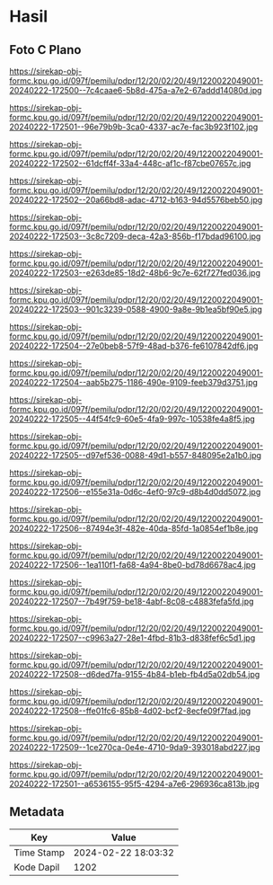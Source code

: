 # Hasil

## Foto C Plano

https://sirekap-obj-formc.kpu.go.id/097f/pemilu/pdpr/12/20/02/20/49/1220022049001-20240222-172500--7c4caae6-5b8d-475a-a7e2-67addd14080d.jpg

https://sirekap-obj-formc.kpu.go.id/097f/pemilu/pdpr/12/20/02/20/49/1220022049001-20240222-172501--96e79b9b-3ca0-4337-ac7e-fac3b923f102.jpg

https://sirekap-obj-formc.kpu.go.id/097f/pemilu/pdpr/12/20/02/20/49/1220022049001-20240222-172502--61dcff4f-33a4-448c-af1c-f87cbe07657c.jpg

https://sirekap-obj-formc.kpu.go.id/097f/pemilu/pdpr/12/20/02/20/49/1220022049001-20240222-172502--20a66bd8-adac-4712-b163-94d5576beb50.jpg

https://sirekap-obj-formc.kpu.go.id/097f/pemilu/pdpr/12/20/02/20/49/1220022049001-20240222-172503--3c8c7209-deca-42a3-856b-f17bdad96100.jpg

https://sirekap-obj-formc.kpu.go.id/097f/pemilu/pdpr/12/20/02/20/49/1220022049001-20240222-172503--e263de85-18d2-48b6-9c7e-62f727fed036.jpg

https://sirekap-obj-formc.kpu.go.id/097f/pemilu/pdpr/12/20/02/20/49/1220022049001-20240222-172503--901c3239-0588-4900-9a8e-9b1ea5bf90e5.jpg

https://sirekap-obj-formc.kpu.go.id/097f/pemilu/pdpr/12/20/02/20/49/1220022049001-20240222-172504--27e0beb8-57f9-48ad-b376-fe6107842df6.jpg

https://sirekap-obj-formc.kpu.go.id/097f/pemilu/pdpr/12/20/02/20/49/1220022049001-20240222-172504--aab5b275-1186-490e-9109-feeb379d3751.jpg

https://sirekap-obj-formc.kpu.go.id/097f/pemilu/pdpr/12/20/02/20/49/1220022049001-20240222-172505--44f54fc9-60e5-4fa9-997c-10538fe4a8f5.jpg

https://sirekap-obj-formc.kpu.go.id/097f/pemilu/pdpr/12/20/02/20/49/1220022049001-20240222-172505--d97ef536-0088-49d1-b557-848095e2a1b0.jpg

https://sirekap-obj-formc.kpu.go.id/097f/pemilu/pdpr/12/20/02/20/49/1220022049001-20240222-172506--e155e31a-0d6c-4ef0-97c9-d8b4d0dd5072.jpg

https://sirekap-obj-formc.kpu.go.id/097f/pemilu/pdpr/12/20/02/20/49/1220022049001-20240222-172506--87494e3f-482e-40da-85fd-1a0854ef1b8e.jpg

https://sirekap-obj-formc.kpu.go.id/097f/pemilu/pdpr/12/20/02/20/49/1220022049001-20240222-172506--1ea110f1-fa68-4a94-8be0-bd78d6678ac4.jpg

https://sirekap-obj-formc.kpu.go.id/097f/pemilu/pdpr/12/20/02/20/49/1220022049001-20240222-172507--7b49f759-be18-4abf-8c08-c4883fefa5fd.jpg

https://sirekap-obj-formc.kpu.go.id/097f/pemilu/pdpr/12/20/02/20/49/1220022049001-20240222-172507--c9963a27-28e1-4fbd-81b3-d838fef6c5d1.jpg

https://sirekap-obj-formc.kpu.go.id/097f/pemilu/pdpr/12/20/02/20/49/1220022049001-20240222-172508--d6ded7fa-9155-4b84-b1eb-fb4d5a02db54.jpg

https://sirekap-obj-formc.kpu.go.id/097f/pemilu/pdpr/12/20/02/20/49/1220022049001-20240222-172508--ffe01fc6-85b8-4d02-bcf2-8ecfe09f7fad.jpg

https://sirekap-obj-formc.kpu.go.id/097f/pemilu/pdpr/12/20/02/20/49/1220022049001-20240222-172509--1ce270ca-0e4e-4710-9da9-393018abd227.jpg

https://sirekap-obj-formc.kpu.go.id/097f/pemilu/pdpr/12/20/02/20/49/1220022049001-20240222-172501--a6536155-95f5-4294-a7e6-296936ca813b.jpg


## Metadata

| Key        | Value               |
| ---------- | ------------------- |
| Time Stamp | 2024-02-22 18:03:32 |
| Kode Dapil | 1202                |



